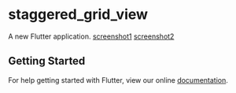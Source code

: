 # staggered_grid_view

A new Flutter application.
[screenshot1](https://github.com/Gursewak-Uppal/Staggered_Grid_View/blob/master/Screenshot_1540985796.png)
[screenshot2](https://github.com/Gursewak-Uppal/Staggered_Grid_View/blob/master/Screenshot_1540985802.png)

## Getting Started

For help getting started with Flutter, view our online
[documentation](https://flutter.io/).
